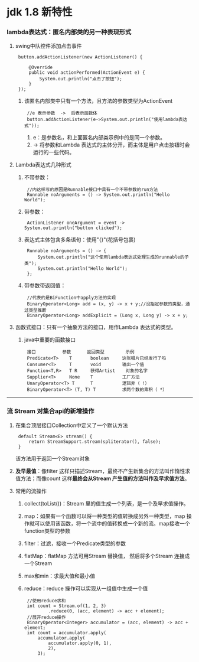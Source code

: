 # jdk 1.8 新特性
### lambda表达式：匿名内部类的另一种表现形式
1. swing中队控件添加点击事件

		button.addActionListener(new ActionListener() {
			
			@Override
			public void actionPerformed(ActionEvent e) {
				System.out.println("点击了按钮");
			}
		});
	1. 该匿名内部类中只有一个方法，且方法的参数类型为ActionEvent

			//e 表示参数  ->  后表示函数体
			button.addActionListener(e->System.out.println("使用lambda表达式"));
		1. e：是参数名，和上面匿名内部类示例中的是同一个参数。
		2. -> 将参数和Lambda 表达式的主体分开，而主体是用户点击按钮时会运行的一些代码。
3. Lambda表达式几种形式
	1. 不带参数：
	
			//内这样写的原因是Runnable接口中具有一个不带参数的run方法
			Runnable noArguments = () -> System.out.println("Hello World");
	2. 带参数：

			ActionListener oneArgument = event -> System.out.println("button clicked");

	3. 表达式主体包含多条语句：使用"{}"(花括号包裹)

			Runnable noArguments = () -> {
				System.out.println("这个使用lambda表达式处理生成的runnable的子类");
				System.out.println("Hello World");
			};
	4. 带参数带返回值：
			
			//代表的是BiFunction中apply方法的实现
			BinaryOperator<Long> add = (x, y) -> x + y;//没指定参数的类型，通过类型推断
			BinaryOperator<Long> addExplicit = (Long x, Long y) -> x + y;
3. 函数式接口：只有一个抽象方法的接口，用作Lambda 表达式的类型。
	1. java中重要的函数接口

		
			接口			参数		返回类型		示例
			Predicate<T> 	T 		boolean 	这张唱片已经发行了吗
			Consumer<T> 	T 		void 		输出一个值
			Function<T,R> 	T R 	获得Artist 	对象的名字
			Supplier<T> 	None 	T 			工厂方法
			UnaryOperator<T> T 		T 			逻辑非（ !）
			BinaryOperator<T> (T, T) T 			求两个数的乘积（ *）
***
### 流 Stream 对集合api的新增操作
1. 在集合顶层接口Collection中定义了一个默认方法

		default Stream<E> stream() {
	        return StreamSupport.stream(spliterator(), false);
	    }
	该方法用于返回一个Stream对象
2. **及早最值**：像filter 这样只描述Stream，最终不产生新集合的方法叫作惰性求值方法；而像count 这样**最终会从Stream 产生值的方法叫作及早求值方法**。
2. 常用的流操作
	1. collect(toList())：Stream 里的值生成一个列表，是一个及早求值操作。
	2. map：如果有一个函数可以将一种类型的值转换成另外一种类型，map 操作就可以使用该函数，将一个流中的值转换成一个新的流。map接收一个function类型的参数
	3. filter：过滤，接收一个Predicate类型的参数
	4. flatMap：flatMap 方法可用Stream 替换值， 然后将多个Stream 连接成一个Stream
	5. max和min：求最大值和最小值
	6. reduce：reduce 操作可以实现从一组值中生成一个值

			//使用reduce求和
			int count = Stream.of(1, 2, 3)
					.reduce(0, (acc, element) -> acc + element);
			//展开reduce操作
			BinaryOperator<Integer> accumulator = (acc, element) -> acc + element;
			int count = accumulator.apply(
				accumulator.apply(
					accumulator.apply(0, 1),
					2),
				3);